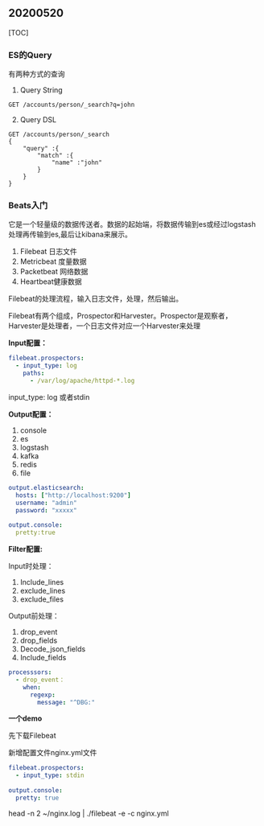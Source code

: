 ## 20200520

[TOC]

### ES的Query

有两种方式的查询

1. Query String

````
GET /accounts/person/_search?q=john
````

2. Query DSL

```
GET /accounts/person/_search
{
	"query" :{
		"match" :{
			"name" :"john"
		}
	}
}
```

### Beats入门

它是一个轻量级的数据传送者。数据的起始端，将数据传输到es或经过logstash处理再传输到es,最后让kibana来展示。

1. Filebeat 日志文件
2. Metricbeat 度量数据
3. Packetbeat 网络数据
4. Heartbeat健康数据

Filebeat的处理流程，输入日志文件，处理，然后输出。

Filebeat有两个组成，Prospector和Harvester。Prospector是观察者，Harvester是处理者，一个日志文件对应一个Harvester来处理

**Input配置：**

```yaml
filebeat.prospectors:
  - input_type: log
    paths:
      - /var/log/apache/httpd-*.log
```

input_type: log 或者stdin

**Output配置：**

1. console
2. es
3. logstash
4. kafka
5. redis
6. file

```yaml
output.elasticsearch:
  hosts: ["http://localhost:9200"]
  username: "admin"
  password: "xxxxx"
  
output.console:
  pretty:true
```

**Filter配置:**

Input时处理：

1. Include_lines
2. exclude_lines
3. exclude_files

Output前处理：

1. drop_event
2. drop_fields
3. Decode_json_fields
4. Include_fields

```yaml
processsors:
  - drop_event：
    when:
      regexp:
        message: "^DBG:"
```

**一个demo**

先下载Filebeat

新增配置文件nginx.yml文件

```yaml
filebeat.prospectors:
  - input_type: stdin
  
output.console:
  pretty: true
```

head -n 2  ~/nginx.log | ./filebeat -e -c nginx.yml





